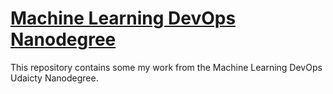 # [Machine Learning DevOps Nanodegree](https://www.udacity.com/school-of-ai) &nbsp;

This repository contains some my work from the Machine Learning DevOps Udaicty Nanodegree.



















